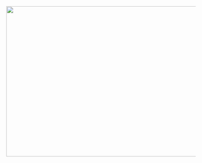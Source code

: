 <a href="https://github.com/devxb/gitanimals">
<img
  src="https://render.gitanimals.org/farms/bae080311"
  width="800"
  height="400"
/>
</a>
